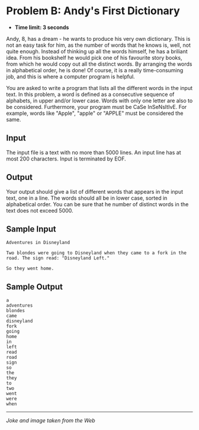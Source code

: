 Problem B: Andy's First Dictionary
==================================
- **Time limit: 3 seconds**

Andy, 8, has a dream - he wants to produce his very own dictionary. This is not an easy task for him, as the number of words that he knows is, well, not quite enough. Instead of thinking up all the words himself, he has a briliant idea. From his bookshelf he would pick one of his favourite story books, from which he would copy out all the distinct words. By arranging the words in alphabetical order, he is done! Of course, it is a really time-consuming job, and this is where a computer program is helpful.

You are asked to write a program that lists all the different words in the input text. In this problem, a word is defined as a consecutive sequence of alphabets, in upper and/or lower case. Words with only one letter are also to be considered. Furthermore, your program must be CaSe InSeNsItIvE. For example, words like "Apple", "apple" or "APPLE" must be considered the same.

Input
-----

The input file is a text with no more than 5000 lines. An input line has at most 200 characters. Input is terminated by EOF.

Output
------

Your output should give a list of different words that appears in the input text, one in a line. The words should all be in lower case, sorted in alphabetical order. You can be sure that he number of distinct words in the text does not exceed 5000.

Sample Input
------------
```
Adventures in Disneyland

Two blondes were going to Disneyland when they came to a fork in the
road. The sign read: "Disneyland Left."

So they went home.
```

Sample Output
-------------
```
a
adventures
blondes
came
disneyland
fork
going
home
in
left
read
road
sign
so
the
they
to
two
went
were
when
```
----
*Joke and image taken from the Web*
